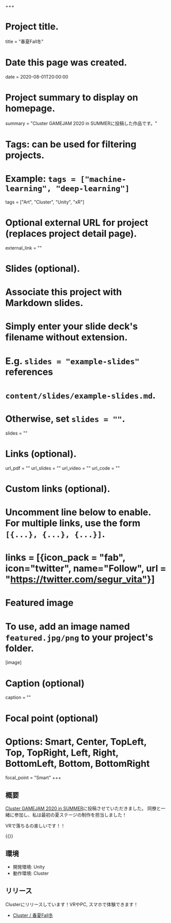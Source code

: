 +++
# Project title.
title = "春夏Fall冬"

# Date this page was created.
date = 2020-08-01T20:00:00

# Project summary to display on homepage.
summary = "Cluster GAMEJAM 2020 in SUMMERに投稿した作品です。"

# Tags: can be used for filtering projects.
# Example: `tags = ["machine-learning", "deep-learning"]`
tags = ["Art", "Cluster", "Unity", "xR"]

# Optional external URL for project (replaces project detail page).
external_link = ""

# Slides (optional).
#   Associate this project with Markdown slides.
#   Simply enter your slide deck's filename without extension.
#   E.g. `slides = "example-slides"` references 
#   `content/slides/example-slides.md`.
#   Otherwise, set `slides = ""`.
slides = ""

# Links (optional).
url_pdf = ""
url_slides = ""
url_video = ""
url_code = ""

# Custom links (optional).
#   Uncomment line below to enable. For multiple links, use the form `[{...}, {...}, {...}]`.
# links = [{icon_pack = "fab", icon="twitter", name="Follow", url = "https://twitter.com/segur_vita"}]

# Featured image
# To use, add an image named `featured.jpg/png` to your project's folder. 
[image]
  # Caption (optional)
  caption = ""

  # Focal point (optional)
  # Options: Smart, Center, TopLeft, Top, TopRight, Left, Right, BottomLeft, Bottom, BottomRight
  focal_point = "Smart"
+++



## 概要

[Cluster GAMEJAM 2020 in SUMMER](https://cluster.mu/e/39dd66cb-c741-4b84-a4b0-9233876e29f8)に投稿させていただきました。
同僚と一緒に参加し、私は最初の夏ステージの制作を担当しました！

VRで落ちるの楽しいです！！

{{<twitter user="segur_vita" id="1290133649317179393" >}}





## 環境

- 開発環境: Unity
- 動作環境: Cluster



## リリース

Clusterにリリースしています！VRやPC, スマホで体験できます！

- [Cluster / 春夏Fall冬](https://cluster.mu/w/1e3609de-8e97-4ae0-8fbd-249e61fceeda)
